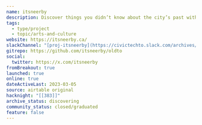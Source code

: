 ```yaml
---
name: itsneerby
description: Discover things you didn’t know about the city’s past with a photo web map. Using over 33,000 photos sourced* from the City of Toronto Archives, Toronto Public Library, and community members will be displayed on a web map, free for anyone to view and interact with. Any users can navigate to any park or neighbourhood using an open-source map tool, offering block-by-block browsing of historic Toronto photographs and community submissions.
tags:
  - type/project
  - topic/arts-and-culture
website: https://itsneerby.ca/
slackChannel: "[proj-itsneerby](https://civictechto.slack.com/archives/C0352L19ATE)"
gitrepo: https://github.com/itsneerby/oldto
social:
  twitter: https://x.com/itsneerby
fromBreakout: true
launched: true
online: true
dateActiveLast: 2023-03-05
source: airtable original
hacknight: "[[383]]"
archive_status: discovering
community_status: closed/graduated
feature: false
---
```

